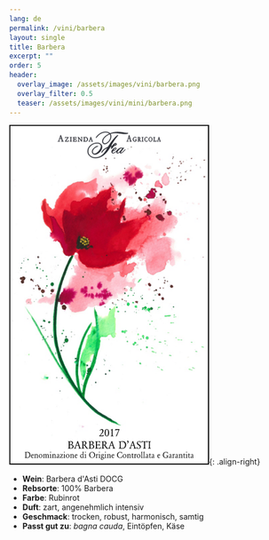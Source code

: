 ```yaml
---
lang: de 
permalink: /vini/barbera
layout: single
title: Barbera
excerpt: ""
order: 5 
header:
  overlay_image: /assets/images/vini/barbera.png
  overlay_filter: 0.5
  teaser: /assets/images/vini/mini/barbera.png
---
```

![Barbera](/assets/images/vini/barbera.png){: .align-right}

- **Wein**: Barbera d'Asti DOCG
- **Rebsorte**: 100% Barbera
- **Farbe**: Rubinrot 
- **Duft**: zart, angenehmlich intensiv 
- **Geschmack**:  trocken, robust, harmonisch, samtig
- **Passt gut zu**: _bagna cauda_, Eintöpfen, Käse 
